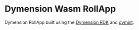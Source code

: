 # Dymension Wasm RollApp

Dymension RollApp built using the [Dymension RDK](https://github.com/dymensionxyz/rdk) and [dymint](https://github.com/dymensionxyz/dymint).
